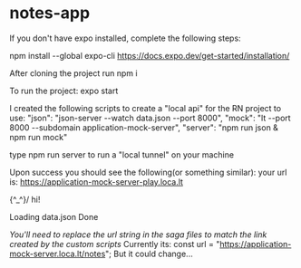 # notes-app

If you don't have expo installed, complete the following steps:

npm install --global expo-cli
https://docs.expo.dev/get-started/installation/

After cloning the project run npm i

To run the project:
expo start

I created the following scripts to create a "local api" for the RN project to use:
"json": "json-server --watch data.json --port 8000",
"mock": "lt --port 8000 --subdomain application-mock-server",
"server": "npm run json & npm run mock"

type npm run server to run a "local tunnel" on your machine

Upon success you should see the following(or something similar):
your url is: https://application-mock-server-play.loca.lt

\{^\_^}/ hi!

Loading data.json
Done

*You'll need to replace the url string in the saga files to match the link created by the custom scripts*
Currently its:
const url = "https://application-mock-server.loca.lt/notes";
But it could change...
